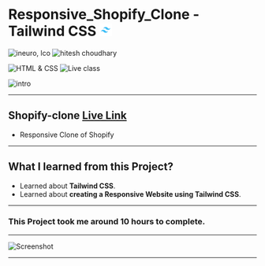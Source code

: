 # Responsive_Shopify_Clone - Tailwind CSS <img src="./screenshot//tailwindcss.jpg" alt="tailwindcss" width="25px"/>

![ineuro, lco](https://img.shields.io/badge/iNeuron-LCO-green)
![hitesh choudhary](https://img.shields.io/badge/Hitesh%20Choudhary-Full%20Stack%20JavaScript%20Bootcamp-lightgrey)

![HTML & CSS](https://img.shields.io/badge/HTML-CSS-orange)
![Live class](https://img.shields.io/badge/LIVE--CLASS-Shopify--clone-lightgreen)

![intro](https://img.shields.io/badge/Mohit%20Gupta-MCA%20Final%20Year-red)

---

## Shopify-clone [Live Link](https://Shopify-clone-themohitgupta.netlify.app)

- Responsive Clone of Shopify

---
## What I learned from this Project?

- Learned about **Tailwind CSS**.
- Learned about **creating a Responsive Website using Tailwind CSS**.
---
### This Project took me around **10 hours** to complete.

---

![Screenshot](./screenshot/screenshot.png)

---
